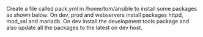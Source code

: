 Create a file called pack.yml in /home/tom/ansible to install some packages as shown below:
On dev, prod and webservers install packages httpd, mod_ssl and mariadb.
On dev install the development tools package and also update all the packages to the latest on dev host.

